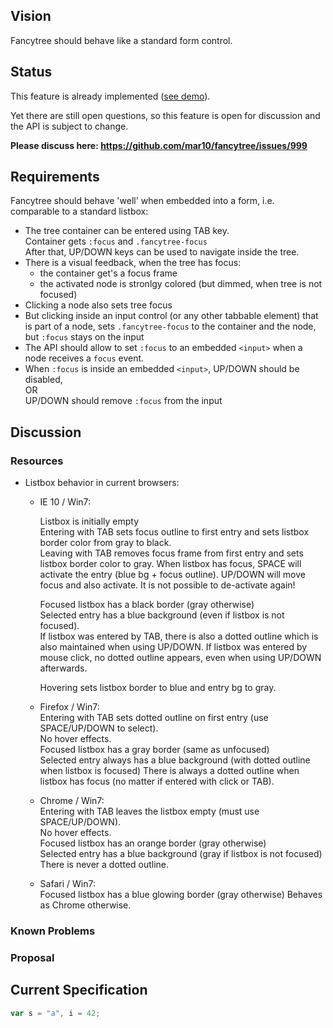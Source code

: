 ## Vision
Fancytree should behave like a standard form control.

## Status
This feature is already implemented ([see demo](http://wwwendt.de/tech/fancytree/demo/sample-form.html)).

Yet there are still open questions, so this feature is open for discussion and the API is subject to change.

**Please discuss here: <https://github.com/mar10/fancytree/issues/999>**

## Requirements
Fancytree should behave 'well' when embedded into a form, i.e. comparable to 
a standard listbox:
  
- The tree container can be entered using TAB key.  
  Container gets `:focus` and `.fancytree-focus`  
  After that, UP/DOWN keys can be used to navigate inside the tree.  
- There is a visual feedback, when the tree has focus:  
  - the container get's a focus frame  
  - the activated node is stronlgy colored (but dimmed, when tree is not focused)
- Clicking a node also sets tree focus  
- But clicking inside an input control (or any other tabbable element) that 
  is part of a node, sets `.fancytree-focus` to the container and the node, 
  but `:focus` stays on the input
- The API should allow to set `:focus` to an embedded `<input>` when a node 
  receives a `focus` event.  
- When `:focus` is inside an embedded `<input>`, UP/DOWN should be disabled,  
  OR  
  UP/DOWN should remove `:focus` from the input
 
## Discussion
### Resources
- Listbox behavior in current browsers:
    - IE 10 / Win7:  
       
      Listbox is initially empty  
      Entering with TAB sets focus outline to first entry and sets listbox border color from gray to black.  
      Leaving with TAB removes focus frame from first entry and sets listbox border color to gray.
      When listbox has focus, SPACE will activate the entry (blue bg + focus outline).
      UP/DOWN will move focus and also activate.
      It is not possible to de-activate again!
       
      Focused listbox has a black border (gray otherwise)  
      Selected entry has a blue background (even if listbox is not focused).  
      If listbox was entered by TAB, there is also a dotted outline which is 
      also maintained when using UP/DOWN.
      If listbox was entered by mouse click, no dotted outline appears, even 
      when using UP/DOWN afterwards.
       
      Hovering sets listbox border to blue and entry bg to gray.
              
    - Firefox / Win7:  
      Entering with TAB sets dotted outline on first entry (use SPACE/UP/DOWN to select).  
      No hover effects.  
      Focused listbox has a gray border (same as unfocused)  
      Selected entry always has a blue background (with dotted outline when 
      listbox is focused)
      There is always a dotted outline when listbox has focus (no matter if entered with click or TAB).

    - Chrome / Win7:  
      Entering with TAB leaves the listbox empty (must use SPACE/UP/DOWN).  
      No hover effects.  
      Focused listbox has an orange border (gray otherwise)  
      Selected entry has a blue background (gray if listbox is not focused)
      There is never a dotted outline.
        
    - Safari / Win7:  
      Focused listbox has a blue glowing border (gray otherwise)
      Behaves as Chrome otherwise. 


### Known Problems

### Proposal


## Current Specification

```js
var s = "a", i = 42;
```